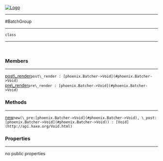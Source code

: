 
[![Logo](../../images/logo.png)](../../api/index.html)

---



#BatchGroup



---

`class`
<span class="meta">

</span>


---

&nbsp;
&nbsp;

<h3>Members</h3> <hr/><span class="member apipage">
            <a name="post_render"><a class="lift" href="#post_render">post\_render</a></a><code class="signature apipage">post\_render : [phoenix.Batcher-&gt;Void](#phoenix.Batcher->Void)</code><br/></span>
        <span class="small_desc_flat"></span><span class="member apipage">
            <a name="pre_render"><a class="lift" href="#pre_render">pre\_render</a></a><code class="signature apipage">pre\_render : [phoenix.Batcher-&gt;Void](#phoenix.Batcher->Void)</code><br/></span>
        <span class="small_desc_flat"></span>

<h3>Methods</h3> <hr/><span class="method apipage">
            <a name="new"><a class="lift" href="#new">new</a></a><code class="signature apipage">new(\_pre:<span>[phoenix.Batcher-&gt;Void](#phoenix.Batcher->Void)</span>, \_post:<span>[phoenix.Batcher-&gt;Void](#phoenix.Batcher->Void)</span>) : [Void](http://api.haxe.org/Void.html)</code><br/><span class="small_desc_flat"></span>
        </span>
    

<h3>Properties</h3> <hr/>no public properties

&nbsp;
&nbsp;
&nbsp;